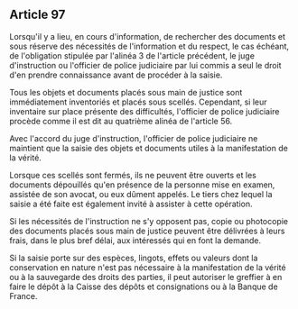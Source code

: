 Article 97
----
Lorsqu'il y a lieu, en cours d'information, de rechercher des documents et sous
réserve des nécessités de l'information et du respect, le cas échéant, de
l'obligation stipulée par l'alinéa 3 de l'article précédent, le juge
d'instruction ou l'officier de police judiciaire par lui commis a seul le droit
d'en prendre connaissance avant de procéder à la saisie.

Tous les objets et documents placés sous main de justice sont immédiatement
inventoriés et placés sous scellés. Cependant, si leur inventaire sur place
présente des difficultés, l'officier de police judiciaire procède comme il est
dit au quatrième alinéa de l'article 56.

Avec l'accord du juge d'instruction, l'officier de police judiciaire ne
maintient que la saisie des objets et documents utiles à la manifestation de la
vérité.

Lorsque ces scellés sont fermés, ils ne peuvent être ouverts et les documents
dépouillés qu'en présence de la personne mise en examen, assistée de son avocat,
ou eux dûment appelés. Le tiers chez lequel la saisie a été faite est également
invité à assister à cette opération.

Si les nécessités de l'instruction ne s'y opposent pas, copie ou photocopie des
documents placés sous main de justice peuvent être délivrées à leurs frais, dans
le plus bref délai, aux intéressés qui en font la demande.

Si la saisie porte sur des espèces, lingots, effets ou valeurs dont la
conservation en nature n'est pas nécessaire à la manifestation de la vérité ou à
la sauvegarde des droits des parties, il peut autoriser le greffier à en faire
le dépôt à la Caisse des dépôts et consignations ou à la Banque de France.
